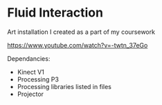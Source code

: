 # Fluid Interaction
Art installation I created as a part of my coursework

https://www.youtube.com/watch?v=-twtn_37eGo

Dependancies:
 - Kinect V1
 - Processing P3
 - Processing libraries listed in files
 - Projector 
